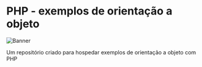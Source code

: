 # PHP - exemplos de orientação a objeto

![Banner](./media/Banner.png)

Um repositório criado para hospedar exemplos de orientação a objeto com PHP